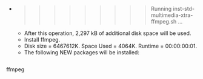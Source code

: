 * >>>>>>>>> Running inst-std-multimedia-xtra-ffmpeg.sh ...
  * After this operation, 2,297 kB of additional disk space will be used.
  * Install ffmpeg.
  * Disk size = 6467612K. Space Used = 4064K. Runtime = 00:00:00:01.
  * The following NEW packages will be installed:
  ```bash
ffmpeg
  ```
